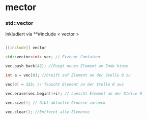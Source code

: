 # mector

### std::vector

Inkludiert via **#include < vector >

```cpp

[[include]] vector

std::vector<int> vec; // Erzeugt Container

vec.push_back(42); //Fuegt neues Element am Ende hinzu

int a = vec[0]; //Greift auf Element an der Stelle 0 zu

vec[0] = 123; // Tauscht Element an der Stelle 0 aus

vec.erase(vec.begin()+i); // Loescht Element an der Stelle 0

vec.size(); // Gibt aktuelle Groesse zurueck

vec.clear(); //Entfernt alle Elemente


